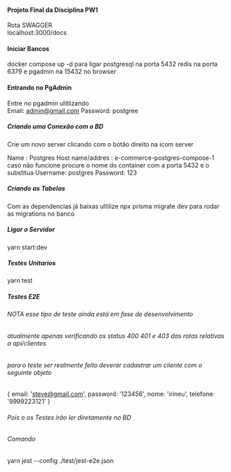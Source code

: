 ####  Projeto Final da Disciplina PW1
Rota SWAGGER  
localhost:3000/docs


#### Iniciar Bancos 
docker compose up -d para ligar postgresql na porta 5432 redis na porta 6379 e pgadmin na 15432 no browser  
#### Entrando no PgAdmin
Entre no pgadmin ulitlizando  
Email: admin@gmail.com
Password: postgree

##### Criando uma Conexão com o BD
Crie um novo server clicando com o botão direito na icom server

Name : Postgres
Host name/addres : e-commerce-postgres-compose-1 caso não funcione procure o nome do container com a porta 5432 e o substitua
Username: postgres
Password: 123

##### Criando as Tabelas
Com as dependencias já baixas ultilize npx prisma migrate dev para rodar as migrations no banco

##### Ligar o Servidor 
yarn start:dev 

##### Testes Unitarios

yarn test 

##### Testes E2E
###### NOTA esse tipo de teste ainda está em fase de desenvolvimento  
###### atualmente apenas verificando os status 400 401 e 403 das rotas relativas a api/clientes
###### para o teste ser realmente feito deverar cadastrar um cliente com o seguinte objeto 
{
      email: 'steve@gmail.com',
      password: '123456',
      nome: 'irineu',
      telefone: '9999223121'
}
###### Pois o os Testes irão ler diretamente no BD 

###### Comando
 yarn jest --config ./test/jest-e2e.json
